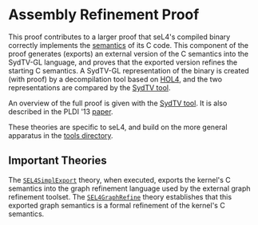 <!--
     Copyright 2020, Data61, CSIRO (ABN 41 687 119 230)

     SPDX-License-Identifier: CC-BY-SA-4.0
-->

Assembly Refinement Proof
=========================

This proof contributes to a larger proof that seL4's compiled binary correctly
implements the [semantics](../../spec/cspec) of its C code. This component of
the proof generates (exports) an external version of the C semantics into the
SydTV-GL language, and proves that the exported version refines the starting C
semantics. A SydTV-GL representation of the binary is created (with proof) by
a decompilation tool based on [HOL4](https://github.com/HOL-Theorem-Prover/HOL),
and the two representations are compared by the [SydTV tool](
https://github.com/seL4proj/graph-refine).

An overview of the full proof is given with the [SydTV tool](
https://github.com/seL4proj/graph-refine). It is also described in the
PLDI '13 [paper][1].

These theories are specific to seL4, and build on the more general apparatus
in the [tools directory](../../tools/asmrefine).

  [1]: https://ts.data61.csiro.au/publications/nictaabstracts/Sewell_MK_13.abstract  "Translation Validation for a Verified OS Kernel"

Important Theories
------------------

The [`SEL4SimplExport`](SEL4SimplExport.thy) theory, when executed, exports the
kernel's C semantics into the graph refinement language used by the external
graph refinement toolset. The [`SEL4GraphRefine`](SEL4GraphRefine.thy) theory
establishes that this exported graph semantics is a formal refinement of
the kernel's C semantics.
